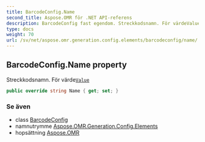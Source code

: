 ```yaml
---
title: BarcodeConfig.Name
second_title: Aspose.OMR för .NET API-referens
description: BarcodeConfig fast egendom. Streckkodsnamn. För värdeValue
type: docs
weight: 70
url: /sv/net/aspose.omr.generation.config.elements/barcodeconfig/name/
---
```

## BarcodeConfig.Name property

Streckkodsnamn. För värde[`Value`](../value/)

```csharp
public override string Name { get; set; }
```

### Se även

* class [BarcodeConfig](../)
* namnutrymme [Aspose.OMR.Generation.Config.Elements](../../barcodeconfig/)
* hopsättning [Aspose.OMR](../../../)


